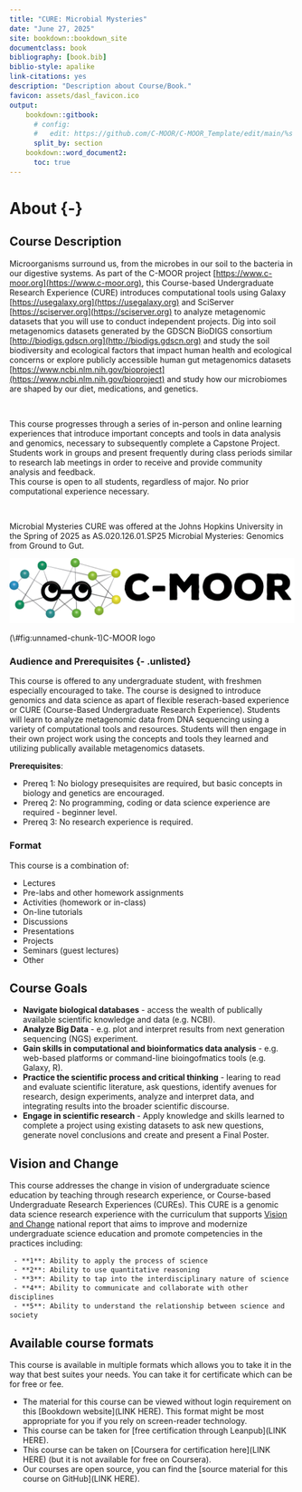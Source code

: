 ```yaml
---
title: "CURE: Microbial Mysteries"
date: "June 27, 2025"
site: bookdown::bookdown_site
documentclass: book
bibliography: [book.bib]
biblio-style: apalike
link-citations: yes
description: "Description about Course/Book."
favicon: assets/dasl_favicon.ico
output:
    bookdown::gitbook:
      # config:
      #   edit: https://github.com/C-MOOR/C-MOOR_Template/edit/main/%s
      split_by: section
    bookdown::word_document2:
      toc: true
---
```


# About {-}

## Course Description

Microorganisms surround us, from the microbes in our soil to the bacteria in our digestive systems.  As part of the C-MOOR project [https://www.c-moor.org](https://www.c-moor.org), this Course-based Undergraduate Research Experience (CURE) introduces computational tools using Galaxy [https://usegalaxy.org](https://usegalaxy.org) and SciServer [https://sciserver.org](https://sciserver.org) to analyze metagenomic datasets that you will use to conduct independent projects.  Dig into soil metagenomics datasets generated by the GDSCN BioDIGS consortium [http://biodigs.gdscn.org](http://biodigs.gdscn.org) and study the soil biodiversity and ecological factors that impact human health and ecological concerns or explore publicly accessible human gut metagenomics datasets [https://www.ncbi.nlm.nih.gov/bioproject](https://www.ncbi.nlm.nih.gov/bioproject) and study how our microbiomes are shaped by our diet, medications, and genetics.  

<br> 

This course progresses through a series of in-person and online learning experiences that introduce important concepts and tools in data analysis and genomics, necessary to subsequently complete a Capstone Project. 
Students work in groups and present frequently during class periods similar to research lab meetings in order to receive and provide community analysis and feedback.  
This course is open to all students, regardless of major.  No prior computational experience necessary.

<br>

Microbial Mysteries CURE was offered at the Johns Hopkins University in the Spring of 2025 as AS.020.126.01.SP25 Microbial Mysteries: Genomics from Ground to Gut.


<div class="figure">
<img src="assets/C-MOOR_Template/c-moor-logo-horizontal.png" alt="C-MOOR logo" width="789" />
<p class="caption">(\#fig:unnamed-chunk-1)C-MOOR logo</p>
</div>

### Audience and Prerequisites {- .unlisted}

This course is offered to any undergraduate student, with freshmen especially encouraged to take. The course is designed to introduce genomics and data science as apart of flexible reserach-based experience or CURE (Course-Based Undergraduate Research Experience). Students will learn to analyze metagenomic data from DNA sequencing using a variety of computational tools and resources. Students will then engage in their own project work using the concepts and tools they learned and utilizing publically available metagenomics datasets.

**Prerequisites**:

- Prereq 1: No biology presequisites are required, but basic concepts in biology and genetics are encouraged.
- Prereq 2: No programming, coding or data science experience are required - beginner level.
- Prereq 3: No research experience is required.
  

### Format 

This course is a combination of:
- Lectures
- Pre-labs and other homework assignments
- Activities (homework or in-class)
- On-line tutorials
- Discussions
- Presentations
- Projects
- Seminars (guest lectures)
- Other


## Course Goals

- **Navigate biological databases** - access the wealth of publically available scientific knowledge and data (e.g. NCBI).
- **Analyze Big Data** - e.g. plot and interpret results from next generation sequencing (NGS) experiment.
- **Gain skills in computational and bioinformatics data analysis** - e.g. web-based platforms or command-line bioingofmatics tools (e.g. Galaxy, R).
- **Practice the scientific process and critical thinking** -  learing to read and evaluate scientific literature, ask questions, identify avenues for research, design experiments, analyze and interpret data, and integrating results into the broader scientific discourse.
- **Engage in scientific research** - Apply knowledge and skills learned to complete a project using existing datasets to ask new questions, generate novel conclusions and create and present a Final Poster.


## Vision and Change

This course addresses the change in vision of undergraduate science education by teaching through research experience, or Course-based Undergraduate Research Experiences (CUREs). 
This CURE is a genomic data science research experience with the curriculum that supports [Vision and Change](https://nabt.org/files/galleries/Vision-and-Change-Final-Report.pdf) national report that aims to improve and modernize undergraduate science education and promote competencies in the practices including:

     - **1**: Ability to apply the process of science
     - **2**: Ability to use quantitative reasoning
     - **3**: Ability to tap into the interdisciplinary nature of science
     - **4**: Ability to communicate and collaborate with other disciplines
     - **5**: Ability to understand the relationship between science and society

<!-- 
### C-MOOR Content Collection {- .unlisted}


This content is part of a collection of teaching resources developed by C-MOOR.  C-MOOR works to break down barriers to scientific participation and build pathways for the next generation of data scientists through authentic research experiences.  Learn more about C-MOOR by [viewing our projects](https://github.com/c-moor), or read about how C-MOOR is [integrating research experience into undergraduate biology courses](https://www.cloviscollege.edu/alumni-and-community/c-moor/c-moor.html) at Clovis Community College.
-->

## Available course formats

This course is available in multiple formats which allows you to take it in the way that best suites your needs. You can take it for certificate which can be for free or fee.

- The material for this course can be viewed without login requirement on this [Bookdown website](LINK HERE). This format might be most appropriate for you if you rely on screen-reader technology.
- This course can be taken for [free certification through Leanpub](LINK HERE).
- This course can be taken on [Coursera for certification here](LINK HERE) (but it is not available for free on Coursera).
- Our courses are open source, you can find the [source material for this course on GitHub](LINK HERE). 

